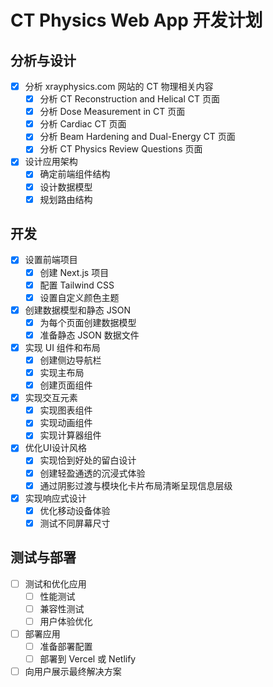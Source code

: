 # CT Physics Web App 开发计划

## 分析与设计
- [x] 分析 xrayphysics.com 网站的 CT 物理相关内容
  - [x] 分析 CT Reconstruction and Helical CT 页面
  - [x] 分析 Dose Measurement in CT 页面
  - [x] 分析 Cardiac CT 页面
  - [x] 分析 Beam Hardening and Dual-Energy CT 页面
  - [x] 分析 CT Physics Review Questions 页面
- [x] 设计应用架构
  - [x] 确定前端组件结构
  - [x] 设计数据模型
  - [x] 规划路由结构

## 开发
- [x] 设置前端项目
  - [x] 创建 Next.js 项目
  - [x] 配置 Tailwind CSS
  - [x] 设置自定义颜色主题
- [x] 创建数据模型和静态 JSON
  - [x] 为每个页面创建数据模型
  - [x] 准备静态 JSON 数据文件
- [x] 实现 UI 组件和布局
  - [x] 创建侧边导航栏
  - [x] 实现主布局
  - [x] 创建页面组件
- [x] 实现交互元素
  - [x] 实现图表组件
  - [x] 实现动画组件
  - [x] 实现计算器组件
- [x] 优化UI设计风格
  - [x] 实现恰到好处的留白设计
  - [x] 创建轻盈通透的沉浸式体验
  - [x] 通过阴影过渡与模块化卡片布局清晰呈现信息层级
- [x] 实现响应式设计
  - [x] 优化移动设备体验
  - [x] 测试不同屏幕尺寸

## 测试与部署
- [ ] 测试和优化应用
  - [ ] 性能测试
  - [ ] 兼容性测试
  - [ ] 用户体验优化
- [ ] 部署应用
  - [ ] 准备部署配置
  - [ ] 部署到 Vercel 或 Netlify
- [ ] 向用户展示最终解决方案
